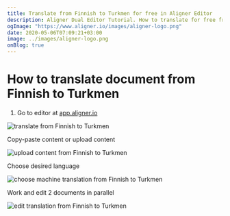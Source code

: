 ```yaml
---
title: Translate from Finnish to Turkmen for free in Aligner Editor
description: Aligner Dual Editor Tutorial. How to translate for free from Finnish to Turkmen. Aligner is multilingual document management platform. 
ogImage: "https://www.aligner.io/images/aligner-logo.png"
date: 2020-05-06T07:09:21+03:00
image: ../images/aligner-logo.png
onBlog: true
---
```


# How to translate document from Finnish to Turkmen

1. Go to editor at [app.aligner.io](https://app.aligner.io "Aligner App web page")

![translate from Finnish to Turkmen](../aligner-blank-editor.png "translate from Finnish to Turkmen")

Copy-paste content or upload content

![upload content from Finnish to Turkmen](../aligner-uploaded-document.png "upload content from Finnish to Turkmen")

Choose desired language

![choose machine translation from Finnish to Turkmen](../aligner-language-dropdown.png "choose machine translation from Finnish to Turkmen")

Work and edit 2 documents in parallel

![edit translation from Finnish to Turkmen](../aligner-double-sitded-editor.png "edit translation from Finnish to Turkmen")

